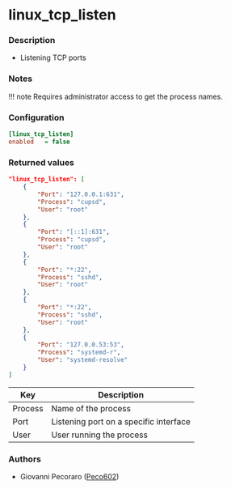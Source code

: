 # linux_tcp_listen

### Description
- Listening TCP ports


### Notes
!!! note
    Requires administrator access to get the process names.


### Configuration
```ini
[linux_tcp_listen]
enabled   = false
```


### Returned values
```json
"linux_tcp_listen": [
    {
        "Port": "127.0.0.1:631",
        "Process": "cupsd",
        "User": "root"
    },
    {
        "Port": "[::1]:631",
        "Process": "cupsd",
        "User": "root"
    },
    {
        "Port": "*:22",
        "Process": "sshd",
        "User": "root"
    },
    {
        "Port": "*:22",
        "Process": "sshd",
        "User": "root"
    },
    {
        "Port": "127.0.0.53:53",
        "Process": "systemd-r",
        "User": "systemd-resolve"
    }
]
```

| Key | Description |
| --- | ----------- |
| Process | Name of the process |
| Port | Listening port on a specific interface  |
| User | User running the process |


### Authors
- Giovanni Pecoraro ([Peco602](https://github.com/peco602))